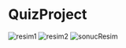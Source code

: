# QuizProject
![resim1](https://user-images.githubusercontent.com/56256760/156345575-69f41a2e-f7fa-4a44-9aa6-43f3c2603c89.png)
![resim2](https://user-images.githubusercontent.com/56256760/156345591-9d57a160-cac4-448e-9148-6ef11f0cdb77.png)
![sonucResim](https://user-images.githubusercontent.com/56256760/156345605-75b1098d-5dd3-43be-b8b2-6f1c43ba45c5.png)
